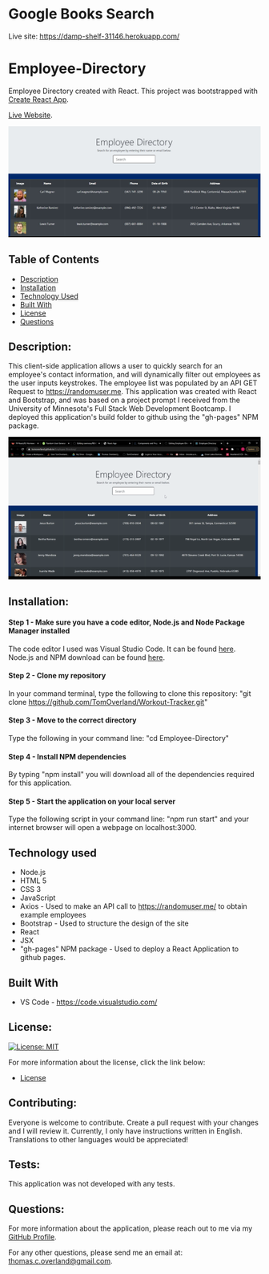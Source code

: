 # Google Books Search

Live site: https://damp-shelf-31146.herokuapp.com/


# Employee-Directory

Employee Directory created with React.  This project was bootstrapped with [Create React App](https://github.com/facebook/create-react-app).

[Live Website](https://tomoverland.github.io/Employee-Directory/).

![Screenshot of Application](https://github.com/TomOverland/Employee-Directory/blob/main/public/assets/employee-directory.JPG)


## Table of Contents

- [Description](#description)
- [Installation](#installation)
- [Technology Used](#technology-used)
- [Built With](#built-with)
- [License](#license)
- [Questions](#questions)


## Description:

This client-side application allows a user to quickly search for an employee's contact information, and will dynamically filter out employees as the user inputs keystrokes.  The employee list was populated by an API GET Request to https://randomuser.me.  This application was created with React and Bootstrap, and was based on a project prompt I received from the University of Minnesota's Full Stack Web Development Bootcamp.  I deployed this application's build folder to github using the "gh-pages" NPM package.

![Screenshot of Application](https://github.com/TomOverland/Employee-Directory/blob/main/public/assets/Searchgif.gif)


## Installation:

#### Step 1 - Make sure you have a code editor, Node.js and Node Package Manager installed

The code editor I used was Visual Studio Code. It can be found [here](https://code.visualstudio.com/download).  
Node.js and NPM download can be found [here](https://nodejs.org/en/).  

#### Step 2 - Clone my repository

In your command terminal, type the following to clone this repository: "git clone https://github.com/TomOverland/Workout-Tracker.git"

#### Step 3 - Move to the correct directory

Type the following in your command line: "cd Employee-Directory"

#### Step 4 - Install NPM dependencies

By typing "npm install" you will download all of the dependencies required for this application.

#### Step 5 - Start the application on your local server

Type the following script in your command line: "npm run start" and your internet browser will open a webpage on localhost:3000.  

## Technology used
* Node.js
* HTML 5
* CSS 3
* JavaScript
* Axios - Used to make an API call to https://randomuser.me/ to obtain example employees
* Bootstrap - Used to structure the design of the site
* React
* JSX
* "gh-pages" NPM package - Used to deploy a React Application to github pages.

## Built With
* VS Code - https://code.visualstudio.com/

## License:

[![License: MIT](https://img.shields.io/badge/License-MIT-yellow.svg)](https://opensource.org/licenses/MIT)

For more information about the license, click the link below:

- [License](https://opensource.org/licenses/)

## Contributing:

Everyone is welcome to contribute. Create a pull request with your changes and I will review it. Currently, I only have instructions written in English. Translations to other languages would be appreciated!

## Tests:

This application was not developed with any tests.

## Questions:

For more information about the application, please reach out to me via my [GitHub Profile](https://github.com/TomOverland).

For any other questions, please send me an email at: thomas.c.overland@gmail.com.
